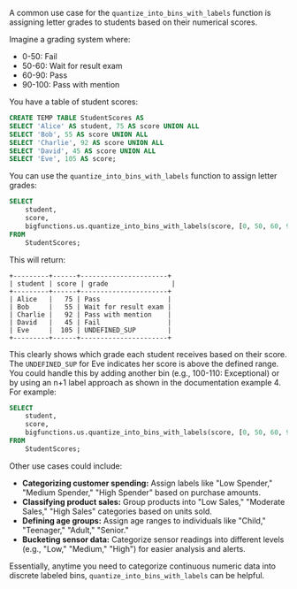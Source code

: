 A common use case for the `quantize_into_bins_with_labels` function is assigning letter grades to students based on their numerical scores.

Imagine a grading system where:

* 0-50:  Fail
* 50-60: Wait for result exam
* 60-90: Pass
* 90-100: Pass with mention

You have a table of student scores:

```sql
CREATE TEMP TABLE StudentScores AS
SELECT 'Alice' AS student, 75 AS score UNION ALL
SELECT 'Bob', 55 AS score UNION ALL
SELECT 'Charlie', 92 AS score UNION ALL
SELECT 'David', 45 AS score UNION ALL
SELECT 'Eve', 105 AS score; 
```

You can use the `quantize_into_bins_with_labels` function to assign letter grades:

```sql
SELECT
    student,
    score,
    bigfunctions.us.quantize_into_bins_with_labels(score, [0, 50, 60, 90, 100], ['Fail', 'Wait for result exam', 'Pass', 'Pass with mention']) AS grade
FROM
    StudentScores;
```

This will return:

```
+---------+------+----------------------+
| student | score | grade                |
+---------+------+----------------------+
| Alice   |   75 | Pass                 |
| Bob     |   55 | Wait for result exam |
| Charlie |   92 | Pass with mention    |
| David   |   45 | Fail                 |
| Eve     |  105 | UNDEFINED_SUP        | 
+---------+------+----------------------+
```

This clearly shows which grade each student receives based on their score.  The `UNDEFINED_SUP` for Eve indicates her score is above the defined range.  You could handle this by adding another bin (e.g., 100-110: Exceptional) or by using an n+1 label approach as shown in the documentation example 4.  For example:


```sql
SELECT
    student,
    score,
    bigfunctions.us.quantize_into_bins_with_labels(score, [0, 50, 60, 90, 100], ['Lower than very bad!', 'Fail', 'Wait for result exam', 'Pass', 'Pass with mention', 'Genius!']) AS grade
FROM
    StudentScores;
```


Other use cases could include:

* **Categorizing customer spending:** Assign labels like "Low Spender," "Medium Spender," "High Spender" based on purchase amounts.
* **Classifying product sales:**  Group products into "Low Sales," "Moderate Sales," "High Sales" categories based on units sold.
* **Defining age groups:**  Assign age ranges to individuals like "Child," "Teenager," "Adult," "Senior."
* **Bucketing sensor data:** Categorize sensor readings into different levels (e.g., "Low," "Medium," "High") for easier analysis and alerts.

Essentially, anytime you need to categorize continuous numeric data into discrete labeled bins, `quantize_into_bins_with_labels` can be helpful.
